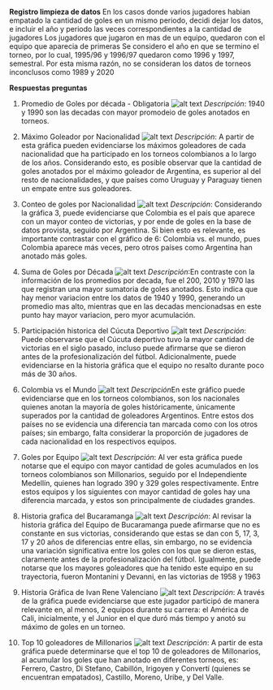 **Registro limpieza de datos**
En los casos donde varios jugadores habian empatado la cantidad de goles en un mismo periodo, decidi dejar los datos, e incluir el año y periodo las veces correspondientes a la cantidad de jugadores
Los jugadores que jugaron en mas de un equipo, quedaron con el equipo que aparecia de primeras
Se considero el año en que se termino el torneo, por lo cual, 1995/96 y 1996/97 quedaron como 1996 y 1997, semestral. Por esta misma razón, no se consideran los datos de torneos inconclusos como 1989 y 2020

**Respuestas preguntas**

1. Promedio de Goles por década - Obligatoria
![alt text](image-1.png)
*Descripción*: 1940 y 1990 son las decadas con mayor promodeio de goles anotados en torneos. 

2. Máximo Goleador por Nacionalidad
![alt text](image-9.png)
*Descripción*: A partir de esta gráfica pueden evidenciarse los máximos goleadores de cada nacionalidad que ha participado en los torneos colombianos a lo largo de los años. Considerando esto, es posible observar que la cantidad de goles anotados por el máximo goleador de Argentina, es superior al del resto de nacionalidades, y que países como Uruguay y Paraguay tienen un empate entre sus goleadores.

3. Conteo de goles por Nacionalidad
![alt text](image-8.png)
*Descripción*: Considerando la gráfica 3, puede evidenciarse que Colombia es el país que aparece con un mayor conteo de victorias, y por ende de goles en la base de datos provista, seguido por Argentina. Si bien esto es relevante, es importante contrastar con el gráfico de 6: Colombia vs. el mundo, pues Colombia aparece más veces, pero otros países como Argentina han anotado más goles. 

4. Suma de Goles por Década
![alt text](image.png)
*Descripción*:En contraste con la información de los promedios por decada, fue el 200, 2010 y 1970 las que registran una mayor sumatoria de goles anotados. Esto indica que hay menor variacion entre los datos de 1940 y 1990, generando un promedio mas alto, mientras que en las decadas mencionadsas en este punto hay mayor variacion, pero myor acumulación. 

5. Participación historica del Cúcuta Deportivo
![alt text](image-4.png)
*Descripción*: Puede observarse que el Cúcuta deportivo tuvo la mayor cantidad de victorias en el siglo pasado, incluso puede afirmarse que se dieron antes de la profesionalización del fútbol. Adicionalmente, puede evidenciarse en la historia gráfica que el equipo no resalto durante poco más de 30 años.

6. Colombia vs el Mundo
![alt text](image-7.png)
*Descripción*En este gráfico puede evidenciarse que en los torneos colombianos, son los nacionales quienes anotan la mayoría de goles históricamente, únicamente superados por la cantidad de goleadores Argentinos. Entre estos dos países no se evidencia una diferencia tan marcada como con los otros países; sin embargo, falta considerar la proporción de jugadores de cada nacionalidad en los respectivos equipos. 

7.  Goles por Equipo
![alt text](image-10.png)
*Descripción*: Al ver esta gráfica puede notarse que el equipo con mayor cantidad de goles acumulados en los torneos colombianos son Millonarios, seguido por el Independiente Medellín, quienes han logrado 390 y 329 goles respectivamente. Entre estos equipos y los siguientes con mayor cantidad de goles hay una diferencia marcada, y estos son principalmente de ciudades grandes. 

8. Historia grafica del Bucaramanga
![alt text](image-2.png)
*Descripción*: Al revisar la historia gráfica del Equipo de Bucaramanga puede afirmarse que no es constante en sus victorias, considerando que estas se dan con 5, 17, 3, 17 y 20 años de diferencias entre ellas, sin embargo, no se evidencia una variación significativa entre los goles con los que se dieron estas, claramente antes de la profesionalización del fútbol. Igualmente, puede notarse que los mayores goleadores que ha tenido este equipo en su trayectoria, fueron Montanini y Devanni, en las victorias de 1958 y 1963

9. Historia Gráfica de Ivan Rene Valenciano
![alt text](image-6.png)
*Descripción*: A través de la gráfica puede evidenciarse que este jugador participó de manera relevante en, al menos,   2 equipos  durante su carrera: el América de Cali, inicialmente, y el Junior en el que duró más tiempo y anotó su máximo de goles en un torneo. 

10. Top 10 goleadores de Millonarios
![alt text](image-5.png)
*Descripción*: A partir de esta gráfica puede determinarse que el top 10 de goleadores de Millonarios, al acumular los goles que han anotado en diferentes torneos, es: Ferrero, Castro, Di Stefano, Cabillón, Irigoyen y Convertí (quienes se encuentran empatados), Castillo, Moreno, Uribe, y Del Valle.